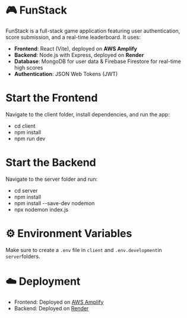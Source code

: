# 🎮 FunStack

FunStack is a full-stack game application featuring user authentication, score submission, and a real-time leaderboard. It uses:

- **Frontend**: React (Vite), deployed on **AWS Amplify**
- **Backend**: Node.js with Express, deployed on **Render**
- **Database**: MongoDB for user data & Firebase Firestore for real-time high scores
- **Authentication**: JSON Web Tokens (JWT)

# Start the Frontend

Navigate to the client folder, install dependencies, and run the app:

- cd client
- npm install
- npm run dev

# Start the Backend

Navigate to the server folder and run:

- cd server
- npm install
- npm install --save-dev nodemon
- npx nodemon index.js

# ⚙️ Environment Variables

Make sure to create a `.env` file in `client` and `.env.development`in `server`folders.

# ☁️ Deployment

- Frontend: Deployed on [AWS Amplify](https://main.d10rdlhirhiynh.amplifyapp.com/)
- Backend: Deployed on [Render](https://fun-stack-server.onrender.com)

